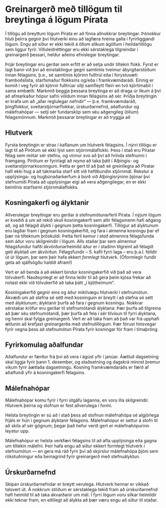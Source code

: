 # Greinargerð með tillögum til breytinga á lögum Pírata

Í tillögu að breyttum lögum Pírata er að finna allnokkrar breytingar.
Þónokkur hluti þeirra gegnir því hlutverki einu að lagfæra hreina galla í fyrirliggjandi lögum.
Engu að síður er ekki tekið á öllum slíkum ágöllum í heildartillögu sem liggur fyrir.
Villuleiðréttingar eru ekki sérstaklega tilgreindar í greinargerð þessari, heldur aðeins efnislegar breytingar.

Þrjár breytingar eru gerðar sem erfitt er að setja undir tiltekin flokk.
Fyrst er lagt bann við því að einstaklingur gegni samtímis tveimur ábyrgðarstöðum innan félagsins; þ.e., sé samtímis kjörinn fulltrúi eða í forystusæti framboðslista, starfsmaður flokksins og/eða í framkvæmdaráði.
Einnig er komið í veg fyrir að kjörnir fulltrúar sitji samfleytt fleiri en tvö kjörtímabil í sama embætti.
Markmið beggja þessara breytinga er að draga úr líkum á því að afmarkaður hópur safni völdum innan félagsins að sér.
Þriðja breytingin er krafa um að „allar reglulegar nefndir“ — þ.e. framkvæmdaráð, þingflokkur, sveitarstjórnarflokkar, úrskurðarnefnd, aðalfundur og málefnahópar — setji sér fundarsköp sem séu aðgengileg (öllum) félagsmönnum.
Markmið þessarar breytingar er að tryggja að 

## Hlutverk

Fyrsta breytingin er strax í kaflanum um hlutverk félagsins.
Í nýrri tillögu er lagt til að Pírötum sé ekki lýst sem stjórnmálaflokki.
Þess í stað eru Píratar félag sem mótar sér stefnu, og vinnur svo að því að hrinda stefnunni í framgang.
Pírötum er fyrirlagt að _reyna_ að taka þátt í Alþingis- og sveitarstjórnarkosningum.
Þetta er gert til að það sé greinilegra að Píratar hafi ekki hug á að takmarka starf sitt við hefðbundin stjórnmál.
Rekstur á upplýsinga- og hugbúnaðarkerfum á borð við Alþingisrýninn þjónar því stefnumiði Pírata að upplýsingar eigi að vera aðgengilegar, en er ekki beinlínis starfsemi stjórnmálaflokks.

## Kosningakerfi og ályktanir

Allverulegar breytingar eru gerðar á stefnumótunarferli Pírata.
Í nýjum lögum er kveðið á um að rekið skuli kosningakerfi sem allir félagsmenn hafi aðgang að, og að félagið álykti í gegnum þetta kosningakerfi.
Tillögur að ályktunum eru lagðar fram í gegnum kosningakerfið, og fara í almenna kosningu þar ef þær ná tilteknum þröskuldi.
Þetta ferli kemur _í stað_ almennra félagsfunda sem áður voru skilgreindir í lögum.
Alls staðar þar sem almennur félagsfundur hafði ákvörðunarheimild áður er í staðinn tilgreint að félagið geti ályktað um ákvörðun.
Félagsfundir – 5. kafli fyrri laga – eru þ.a.l. felldir út úr lögum, þar sem þeir hafa ekkert _formlegt_ hlutverk.
(Óformlegir fundir geta að sjálfsögðu haldið áfram!)

Vert er að benda á að ekkert bindur kosningakerfið við það að vera tölvukerfi.
Nauðsynlegt er að finna leiðir til að gera þeim kjósa frekar að notast ekki við tölvukerfið að taka þátt „í kjötheimum“.

Kosningakerfið gegnir eins og áður mikilvægu hlutverki í stefnumótun.
Ákvæði um að stefna sé sétt með kosningum er breytt í að stefna sé sett með ályktunum; ályktanir þurfa að fara í gegnum kosningu.
Nokkrar sérstakar kröfur eru gerðar til stefnumótandi ályktana:
Þær þurfa að tilgreina að þær séu stefnumótandi, þær þurfa að fela í sér tilvísun til fyrri ályktana, og henni skal fylgja greinargerð.
Vert er að taka fram að það var frá upphafi ætlunin að krefjast greinargerða með stefnutillögum.
Þær fórust hinsvegar fyrir vegna þess að stefnumótun Pírata fyrir kosningar fór fram í tímaþröng.

## Fyrirkomulag aðalfundar

Aðalfundur er færður frá því að vera í ágúst yfir í janúar.
Áætluð dagsetning skal liggja fyrir þann 1. desember, og staðsetning og dagskrá minnst þremur vikum fyrir áætlaða dagsetningu.
Kosning framkvæmdaráðs er færð af aðalfundi yfir á kosningakerfi félagsins.

## Málefnahópar

Málefnahópar komu fyrir í fyrri útgáfu laganna, en voru illa skilgreindir.
Hlutverk þeirra og stofnun er fest allverulega í formi.

Helsta breytingin er sú að í stað þess að stofnun málefnahópa sé algjörlega frjáls er hún í gegnum ályktanir félagsins.
Málefnahópur er settur á stofn til að skila af sér gögnum; þegar það hefur verið gert er málefnahópurinn leystur upp.

Málefnahópur er helsta verkfæri félagsins til að afla upplýsinga eða gagna um tiltekin málefni.
Þeir hafa engu að síður ekkert formlegt hlutverk í stefnumótun — en gera má ráð fyrir því að skýrslur málefnahópa þjóni sem rökstuðningur eða beinagrind fyrir greinargerð með stefnuályktun.

## Úrskurðarnefnd

Skipan úrskurðarnefndar er breytt verulega.
Hlutverk hennar er víkkað talsvert út.
Á nokkrum stöðum er sérstaklega tekið fram að úrskurðarnefnd hafi heimild til að taka ákvarðanir um mál.
Í fyrri lögum voru slíkar heimildir ekki teknar fram, en eðlilegt að álykta að þær væru engu að síður til staðar.

